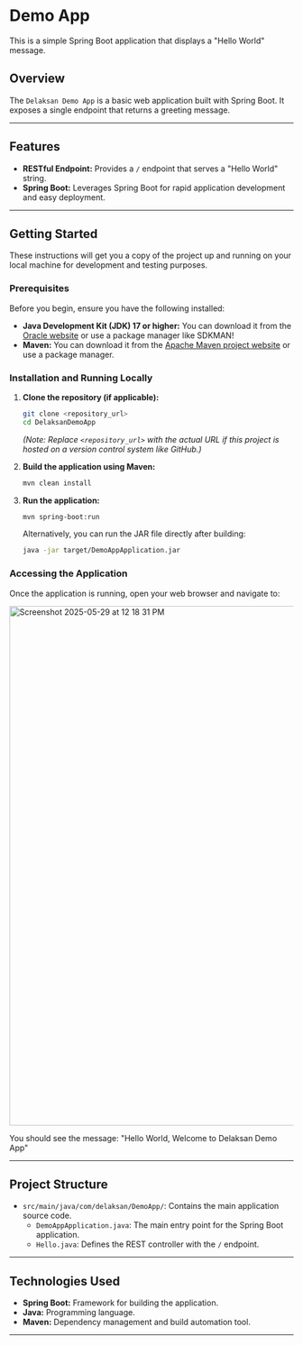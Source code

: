 # Demo App

This is a simple Spring Boot application that displays a "Hello World" message.

## Overview

The `Delaksan Demo App` is a basic web application built with Spring Boot. It exposes a single endpoint that returns a greeting message.

---

## Features

* **RESTful Endpoint:** Provides a `/` endpoint that serves a "Hello World" string.
* **Spring Boot:** Leverages Spring Boot for rapid application development and easy deployment.

---

## Getting Started

These instructions will get you a copy of the project up and running on your local machine for development and testing purposes.

### Prerequisites

Before you begin, ensure you have the following installed:

* **Java Development Kit (JDK) 17 or higher:** You can download it from the [Oracle website](https://www.oracle.com/java/technologies/downloads/) or use a package manager like SDKMAN!
* **Maven:** You can download it from the [Apache Maven project website](https://maven.apache.org/download.cgi) or use a package manager.

### Installation and Running Locally

1.  **Clone the repository (if applicable):**
    ```bash
    git clone <repository_url>
    cd DelaksanDemoApp
    ```
    *(Note: Replace `<repository_url>` with the actual URL if this project is hosted on a version control system like GitHub.)*

2.  **Build the application using Maven:**
    ```bash
    mvn clean install
    ```

3.  **Run the application:**
    ```bash
    mvn spring-boot:run
    ```

    Alternatively, you can run the JAR file directly after building:
    ```bash
    java -jar target/DemoAppApplication.jar
    ```

### Accessing the Application

Once the application is running, open your web browser and navigate to:


<img width="922" alt="Screenshot 2025-05-29 at 12 18 31 PM" src="https://github.com/user-attachments/assets/79df5d92-5a9e-4466-b3dd-f6f84ce875f3" />


You should see the message: "Hello World, Welcome to Delaksan Demo App"

---

## Project Structure

* `src/main/java/com/delaksan/DemoApp/`: Contains the main application source code.
    * `DemoAppApplication.java`: The main entry point for the Spring Boot application.
    * `Hello.java`: Defines the REST controller with the `/` endpoint.

---

## Technologies Used

* **Spring Boot:** Framework for building the application.
* **Java:** Programming language.
* **Maven:** Dependency management and build automation tool.

---
